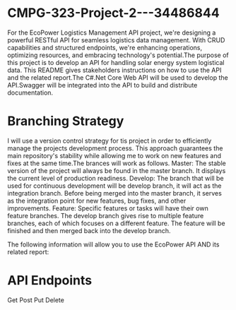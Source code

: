 # CMPG-323-Project-2---34486844
For the EcoPower Logistics Management API project, we're designing a powerful RESTful API for seamless logistics data management. With CRUD capabilities and structured endpoints, we're enhancing operations, optimizing resources, and embracing technology's potential.The purpose of this project is to develop an API for handling solar energy system logistical data. This README gives stakeholders instructions on how to use the API and the related report.The C#.Net Core Web API will be used to develop the API.Swagger will be integrated into the API to build and distribute documentation.

# Branching Strategy
I will use a version control strategy for tis project in order to efficiently manage the projects development process. This approach guarantees the main repository's stability while allowing me to work on new features and fixes at the same time.The brances will work as follows.
Master: The stable version of the project will always be found in the master branch. It displays the current level of production readiness. Develop: The branch that will be used for continuous development will be develop branch, it will act as the integration branch. Before being merged into the master branch, it serves as the integration point for new features, bug fixes, and other improvements. 
Feature: Specific features or tasks will have their own feature branches. The develop branch gives rise to multiple feature branches, each of which focuses on a different feature. The feature will be finished and then merged back into the develop branch.

The following information will allow you to use the EcoPower API AND its related report:
# API Endpoints
Get
Post
Put
Delete
